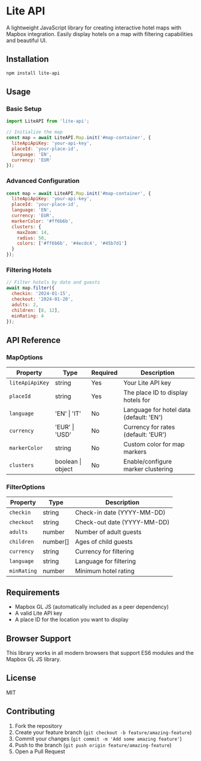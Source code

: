 # Lite API

A lightweight JavaScript library for creating interactive hotel maps with Mapbox integration. Easily display hotels on a map with filtering capabilities and beautiful UI.

## Installation

```bash
npm install lite-api
```

## Usage

### Basic Setup

```javascript
import LiteAPI from 'lite-api';

// Initialize the map
const map = await LiteAPI.Map.init('#map-container', {
  liteApiApiKey: 'your-api-key',
  placeId: 'your-place-id',
  language: 'EN',
  currency: 'EUR'
});
```

### Advanced Configuration

```javascript
const map = await LiteAPI.Map.init('#map-container', {
  liteApiApiKey: 'your-api-key',
  placeId: 'your-place-id',
  language: 'EN',
  currency: 'EUR',
  markerColor: '#ff6b6b',
  clusters: {
    maxZoom: 14,
    radius: 50,
    colors: ['#ff6b6b', '#4ecdc4', '#45b7d1']
  }
});
```

### Filtering Hotels

```javascript
// Filter hotels by date and guests
await map.filter({
  checkin: '2024-01-15',
  checkout: '2024-01-20',
  adults: 2,
  children: [8, 12],
  minRating: 4
});
```

## API Reference

### MapOptions

| Property | Type | Required | Description |
|----------|------|----------|-------------|
| `liteApiApiKey` | string | Yes | Your Lite API key |
| `placeId` | string | Yes | The place ID to display hotels for |
| `language` | 'EN' \| 'IT' | No | Language for hotel data (default: 'EN') |
| `currency` | 'EUR' \| 'USD' | No | Currency for rates (default: 'EUR') |
| `markerColor` | string | No | Custom color for map markers |
| `clusters` | boolean \| object | No | Enable/configure marker clustering |

### FilterOptions

| Property | Type | Description |
|----------|------|-------------|
| `checkin` | string | Check-in date (YYYY-MM-DD) |
| `checkout` | string | Check-out date (YYYY-MM-DD) |
| `adults` | number | Number of adult guests |
| `children` | number[] | Ages of child guests |
| `currency` | string | Currency for filtering |
| `language` | string | Language for filtering |
| `minRating` | number | Minimum hotel rating |

## Requirements

- Mapbox GL JS (automatically included as a peer dependency)
- A valid Lite API key
- A place ID for the location you want to display

## Browser Support

This library works in all modern browsers that support ES6 modules and the Mapbox GL JS library.

## License

MIT

## Contributing

1. Fork the repository
2. Create your feature branch (`git checkout -b feature/amazing-feature`)
3. Commit your changes (`git commit -m 'Add some amazing feature'`)
4. Push to the branch (`git push origin feature/amazing-feature`)
5. Open a Pull Request 